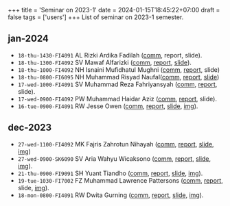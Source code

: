 +++
title = 'Seminar on 2023-1'
date = 2024-01-15T18:45:22+07:00
draft = false
tags = ['users']
+++
List of seminar on 2023-1 semester.
<!--more-->


## jan-2024
+ `18-thu-1430-FI4091` AL Rizki Ardika Fadilah ([comm](https://osf.io/hrxp3), report, slide).
+ `18-thu-1300-FI4092` SV Mawaf Alfarizki ([comm](https://osf.io/n9afv), [report](https://osf.io/wbcsh), [slide](https://osf.io/2e54b)).
+ `18-thu-1000-FI4092` NH Isnaini Mufidhatul Mughni ([comm](https://osf.io/hup3j), [report](https://osf.io/cq69d), slide)
+ `18-thu-0800-FI6095` NH Muhammad Risyad Naufal([comm](https://osf.io/abftk), [report](https://osf.io/3e4rh), [slide](https://osf.io/uqcna))
+ `17-wed-1000-FI4091` SV Muhammad Reza Fahriyansyah ([comm](https://osf.io/dhkzj), [report](https://osf.io/namc4), slide).
+ `17-wed-0900-FI4092` PW Muhammad Haidar Aziz ([comm](https://osf.io/g9ske), [report](https://osf.io/phk5n), slide).
+ `16-tue-0900-FI4091` RW Jesse Owen ([comm](https://osf.io/ma8e6), [report](https://osf.io/vnarw), [slide](https://osf.io/gvxk2), [img](https://www.instagram.com/p/C2JNHvevYcz/)).


## dec-2023
+ `27-wed-1100-FI4092` MK  Fajris Zahrotun Nihayah ([comm](https://osf.io/mz9d5), [report](https://osf.io/7mub4), [slide](https://osf.io/q23ny), [img](https://www.instagram.com/p/C1V7HrPP1N7/))
+ `27-wed-0900-SK6090` SV Aria Wahyu Wicaksono ([comm](https://osf.io/fcxrh), [report](https://osf.io/mwr9h), [slide](https://osf.io/y4z7d), [img](https://www.instagram.com/p/C1VubxIveo3/)).
+ `21-thu-0900-FI9091` SH Yuant Tiandho ([comm](https://osf.io/4rh7j), [report](https://osf.io/xkrns), [slide](https://osf.io/9hqpb), [img](https://www.instagram.com/p/C1GQ6ETv0Be/)).
+ `19-tue-1030-FI7002` FZ Muhammad Lawrence Pattersons ([comm](https://osf.io/465xu), [report](https://osf.io/3yujf), slide, [img](https://www.instagram.com/p/C1BaKEKyCJ0/)).
+ `18-mon-0800-FI4091` RW Dwita Gurning ([comm](https://osf.io/g893m), [report](https://osf.io/2y76b), [slide](https://osf.io/2vf8u), [img](https://www.instagram.com/p/C0-qqowPBoo/)). 